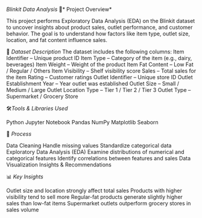 *Blinkit Data Analysis*
📌* Project Overview*

This project performs Exploratory Data Analysis (EDA) on the Blinkit dataset to uncover insights about product sales, outlet performance, and customer behavior.
The goal is to understand how factors like item type, outlet size, location, and fat content influence sales.

📂 *Dataset Description*
The dataset includes the following columns:
Item Identifier – Unique product ID
Item Type – Category of the item (e.g., dairy, beverages)
Item Weight – Weight of the product
Item Fat Content – Low Fat / Regular / Others
Item Visibility – Shelf visibility score
Sales – Total sales for the item
Rating – Customer ratings
Outlet Identifier – Unique store ID
Outlet Establishment Year – Year outlet was established
Outlet Size – Small / Medium / Large
Outlet Location Type – Tier 1 / Tier 2 / Tier 3
Outlet Type – Supermarket / Grocery Store



🛠️*Tools & Libraries Used*

Python
Jupyter Notebook
Pandas
NumPy
Matplotlib
Seaborn

🔎 *Process*

Data Cleaning
Handle missing values
Standardize categorical data
Exploratory Data Analysis (EDA)
Examine distributions of numerical and categorical features
Identify correlations between features and sales
Data Visualization
Insights & Recommendations


📊 *Key Insights*

Outlet size and location strongly affect total sales
Products with higher visibility tend to sell more
Regular-fat products generate slightly higher sales than low-fat items
Supermarket outlets outperform grocery stores in sales volume
